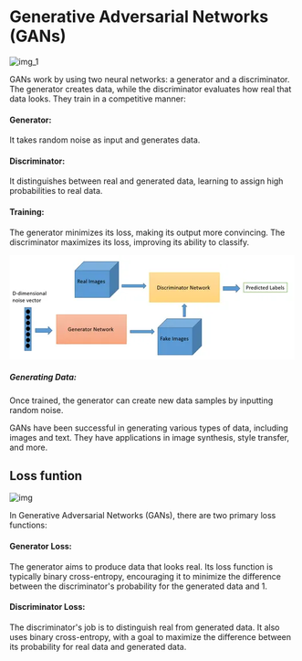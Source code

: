 # Generative Adversarial Networks (GANs)


![img_1](https://github.com/SahilJain8/Generative-Adversarial-Networks-GANs-/assets/68115080/b7dc554b-dc74-49e9-8331-ffa74f9ba1b3)

GANs work by using two neural networks: a generator and a discriminator. The generator creates data, while the discriminator evaluates how real that data looks. They train in a competitive manner:

#### Generator: 
It takes random noise as input and generates data.

#### Discriminator:
It distinguishes between real and generated data, learning to assign high probabilities to real data.

#### Training: 
The generator minimizes its loss, making its output more convincing. The discriminator maximizes its loss, improving its ability to classify.


![Alt Text](img_2.png) 

##### Generating Data: 
Once trained, the generator can create new data samples by inputting random noise.

GANs have been successful in generating various types of data, including images and text. They have applications in image synthesis, style transfer, and more.


## Loss funtion 

![img](https://github.com/SahilJain8/Generative-Adversarial-Networks-GANs-/assets/68115080/a7bb208f-8d70-4722-9f16-c1a3a3293d61)

In Generative Adversarial Networks (GANs), there are two primary loss functions:

#### Generator Loss: 
The generator aims to produce data that looks real. Its loss function is typically binary cross-entropy, encouraging it to minimize the difference between the discriminator's probability for the generated data and 1.

#### Discriminator Loss: 
The discriminator's job is to distinguish real from generated data. It also uses binary cross-entropy, with a goal to maximize the difference between its probability for real data and generated data.

